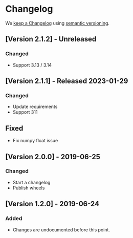 # Changelog

We [keep a Changelog](https://keepachangelog.com/en/1.0.0/) using [semantic versioning](https://semver.org/spec/v2.0.0.html).


## [Version 2.1.2] - Unreleased

### Changed

* Support 3.13 / 3.14


## [Version 2.1.1] - Released 2023-01-29

### Changed
* Update requirements
* Support 311

## Fixed
* Fix numpy float issue


## [Version 2.0.0] - 2019-06-25

### Changed
* Start a changelog
* Publish wheels


## [Version 1.2.0] - 2019-06-24

### Added 
* Changes are undocumented before this point. 
